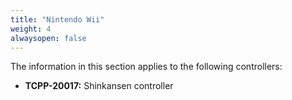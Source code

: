 ```yaml
---
title: "Nintendo Wii"
weight: 4
alwaysopen: false
---
```


The information in this section applies to the following controllers:

- **TCPP-20017:** Shinkansen controller
